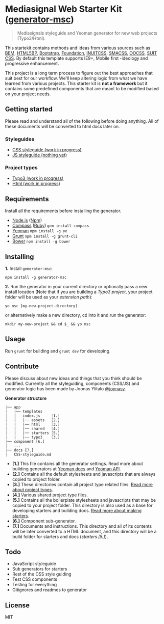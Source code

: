 # Mediasignal Web Starter Kit ([generator-msc](https://bitbucket.org/mediasignal/generator-msc.git))

> Mediasignals styleguide and Yeoman generator for new web projects (Typo3/Html). 

This startekit contains methods and ideas from various sources such as [BEM](https://bem.info/), [HTML5BP](http://html5boilerplate.com/), [Bootstrap](http://getbootstrap.com), [Foundation](http://foundation.zurb.com/), [INUITCSS](https://github.com/inuitcss), [SMACSS](https://smacss.com/), [OOCSS](http://oocss.org/), [SUIT CSS](https://github.com/suitcss/suit). By default this template supports IE9+, Mobile first -ideology and progressive enhancement.

This project is a long term process to figure out the best approaches that suit best for our workflow. We'll keep altering logic from what we have learned from various projects. This starter kit is **not a framework** but it contains some predefined components that are meant to be modified based on your project needs.

## Getting started

Please read and understand all of the following before doing anything. All of these documents will be converted to html docs later on.

### Styleguides

* [CSS styleguide (work in progress)](docs/CSS-styleguide.md)
* [JS styleguide (nothing yet)](docs/JS-styleguide.md)

### Project types

* [Typo3 (work in progress)](docs/project-types.md#typo3)
* [Html (work in progress)](docs/project-types.md#html)

## Requirements

Install all the requirements before installing the generator.

* [Node.js](http://nodejs.org/) ([Npm](https://www.npmjs.org/)) 
* [Compass](http://compass-style.org/) ([Ruby](https://www.ruby-lang.org/en/)) ```gem install compass```
* [Yeoman](http://yeoman.io/) ```npm install -g yo```
* [Grunt](http://gruntjs.com/) ```npm install -g grunt-cli```
* [Bower](http://bower.io/) ```npm install -g bower```

## Installing

**1.** Install ```generator-msc```: 

    npm install -g generator-msc

**2.** Run the generator in your current directory or optionally pass a new install location (Note that if you are building a *Typo3 project*, your project folder will be used as your *extension path*):

    yo msc [my-new-project-directory]

or alternatively make a new directory, cd into it and run the generator:

    mkdir my-new-project && cd $_ && yo msc

## Usage

Run ```grunt``` for building and ```grunt dev``` for developing.

## Contribute

Please discuss about new ideas and things that you think should be modified. Currently all the styleguiding, components (CSS/JS) and generator logic has been made by Joonas Ylitalo [@joonasy](https://twitter.com/joonasy).

**Generator structure**

    |── app 
    |   |── templates
    |   |   index.js     [1.]
    |   |   |── assets   [2.]
    |   |   |── html     [3.]
    |   |   |── shared   [4.]
    |   |   |── starters [5.]
    |   |   |── typo3    [3.]
    |── component [6.]
    |   ...
    |── docs [7.]
    |   CSS-styleguide.md

* **[1.]** This file contains all the generator settings. Read more about building generators at [Yeoman docs](http://yeoman.io/authoring/) and [Yeoman API](http://yeoman.github.io/generator/).
* **[2.]** Contains all the default stylesheets and javascripts that are always copied to project folder.
* **[3.]** These directories contain all project type related files. [Read more about project types](http://#).
* **[4.]** Various shared project type files.
* **[5.]** Contains all the boilerplate stylesheets and javascripts that may be copied to your project folder. This directory is also used as a base for developing starters and building docs. [Read more about making starters](http://#).
* **[6.]** Component sub-generator.
* **[7.]** Documents and instructions. This directory and all of its contents will be  later converted to a HTML document, and this directory will be a build folder for starters and docs (*starters [5.]*).


## Todo

* JavaScript styleguide
* Sub generators for starters
* Rest of the CSS style guiding
* Test CSS components 
* Testing for everything
* Gitignores and readmes to generator


## License

MIT
